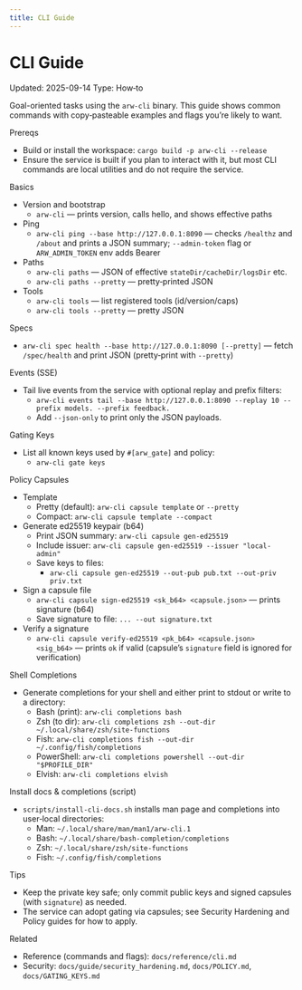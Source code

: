 ```yaml
---
title: CLI Guide
---
```


# CLI Guide
Updated: 2025-09-14
Type: How‑to

Goal-oriented tasks using the `arw-cli` binary. This guide shows common commands with copy‑pasteable examples and flags you’re likely to want.

Prereqs
- Build or install the workspace: `cargo build -p arw-cli --release`
- Ensure the service is built if you plan to interact with it, but most CLI commands are local utilities and do not require the service.

Basics
- Version and bootstrap
  - `arw-cli` — prints version, calls hello, and shows effective paths
- Ping
  - `arw-cli ping --base http://127.0.0.1:8090` — checks `/healthz` and `/about` and prints a JSON summary; `--admin-token` flag or `ARW_ADMIN_TOKEN` env adds Bearer
- Paths
  - `arw-cli paths` — JSON of effective `stateDir/cacheDir/logsDir` etc.
  - `arw-cli paths --pretty` — pretty‑printed JSON
- Tools
  - `arw-cli tools` — list registered tools (id/version/caps)
  - `arw-cli tools --pretty` — pretty JSON
 
Specs
- `arw-cli spec health --base http://127.0.0.1:8090 [--pretty]` — fetch `/spec/health` and print JSON (pretty‑print with `--pretty`)

Events (SSE)
- Tail live events from the service with optional replay and prefix filters:
  - `arw-cli events tail --base http://127.0.0.1:8090 --replay 10 --prefix models. --prefix feedback.`
  - Add `--json-only` to print only the JSON payloads.

Gating Keys
- List all known keys used by `#[arw_gate]` and policy:
  - `arw-cli gate keys`

Policy Capsules
- Template
  - Pretty (default): `arw-cli capsule template` or `--pretty`
  - Compact: `arw-cli capsule template --compact`
- Generate ed25519 keypair (b64)
  - Print JSON summary: `arw-cli capsule gen-ed25519`
  - Include issuer: `arw-cli capsule gen-ed25519 --issuer "local-admin"`
  - Save keys to files:
    - `arw-cli capsule gen-ed25519 --out-pub pub.txt --out-priv priv.txt`
- Sign a capsule file
  - `arw-cli capsule sign-ed25519 <sk_b64> <capsule.json>` — prints signature (b64)
  - Save signature to file: `... --out signature.txt`
- Verify a signature
  - `arw-cli capsule verify-ed25519 <pk_b64> <capsule.json> <sig_b64>` — prints `ok` if valid (capsule’s `signature` field is ignored for verification)

Shell Completions
- Generate completions for your shell and either print to stdout or write to a directory:
  - Bash (print): `arw-cli completions bash`
  - Zsh (to dir): `arw-cli completions zsh --out-dir ~/.local/share/zsh/site-functions`
  - Fish: `arw-cli completions fish --out-dir ~/.config/fish/completions`
  - PowerShell: `arw-cli completions powershell --out-dir "$PROFILE_DIR"`
  - Elvish: `arw-cli completions elvish`

Install docs & completions (script)
- `scripts/install-cli-docs.sh` installs man page and completions into user‑local directories:
  - Man: `~/.local/share/man/man1/arw-cli.1`
  - Bash: `~/.local/share/bash-completion/completions`
  - Zsh: `~/.local/share/zsh/site-functions`
  - Fish: `~/.config/fish/completions`

Tips
- Keep the private key safe; only commit public keys and signed capsules (with `signature`) as needed.
- The service can adopt gating via capsules; see Security Hardening and Policy guides for how to apply.

Related
- Reference (commands and flags): `docs/reference/cli.md`
- Security: `docs/guide/security_hardening.md`, `docs/POLICY.md`, `docs/GATING_KEYS.md`
